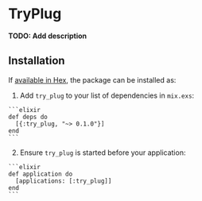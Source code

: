 # TryPlug

**TODO: Add description**

## Installation

If [available in Hex](https://hex.pm/docs/publish), the package can be installed as:

  1. Add `try_plug` to your list of dependencies in `mix.exs`:

    ```elixir
    def deps do
      [{:try_plug, "~> 0.1.0"}]
    end
    ```

  2. Ensure `try_plug` is started before your application:

    ```elixir
    def application do
      [applications: [:try_plug]]
    end
    ```

